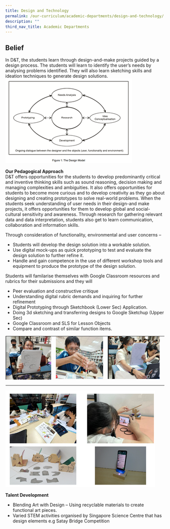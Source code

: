 ```yaml
---
title: Design and Technology
permalink: /our-curriculum/academic-departments/design-and-technology/
description: ""
third_nav_title: Academic Departments
---
```

Belief
------------------
In D&amp;T, the students learn through design-and-make projects guided by a design process. The students will learn to identify the user’s needs by analysing problems identified. They will also learn sketching skills and ideation techniques to generate design solutions.![](/images/Design_And_Technology/Department_programmes/dnt_model.png)

**Our Pedagogical Approach**<br>
D&amp;T offers opportunities for the students to develop predominantly critical and inventive thinking skills such as sound reasoning, decision making and managing complexities and ambiguities. It also offers opportunities for students to become more curious and to develop creativity as they go about designing and creating prototypes to solve real-world problems. When the students seek understanding of user needs in their design-and make projects, it offers opportunities for them to develop global and social-cultural sensitivity and awareness. Through research for gathering relevant data and data interpretation, students also get to learn communication, collaboration and information skills.

Through consideration of functionality, environmental and user concerns –
* Students will develop the design solution into a workable solution. 
* Use digital mock-ups as quick prototyping to test and evaluate the design solution to further refine it. 
* Handle and gain competence in the use of different workshop tools and equipment to produce the prototype of the design solution.

Students will familarise themselves with Google Classroom resources and rubrics for their submissions and they will 
* Peer evaluation and constructive critique
* Understanding digital rubric demands and inquiring for further refinement 
* Digital Prototyping through Sketchbook (Lower Sec) Application.
* Doing 3d sketching and transferring designs to Google Sketchup (Upper Sec)
* Google Classroom and SLS for Lesson Objects
* Compare and contrast of similar function items.


<table class="ive_eobj_center ives_tab_kosong" style="margin: auto;
    outline: 0px;
    padding: 0px;
    border-collapse: collapse;
    clear: both;
    border: 1px solid transparent;
    table-layout: fixed;">
  <tbody style="margin: 0px; outline: 0px; padding: 0px">
    <tr style="margin: 0px; outline: 0px; padding: 0px">
      <td style="margin: 0px;
          outline: 0px;
          padding: 0px 15px 15px 0px;
          vertical-align: top;">
        <img src="/images/Design_And_Technology/Department_programmes/d_n_t_1a.png" alt="Math_1.jpg" class="ive_eobj_center" style="width=">
      </td>
      <td style="margin: 0px;
          outline: 0px;
          padding: 0px 15px 15px 0px;
          vertical-align: top;">
        <img src="/images/Design_And_Technology/Department_programmes/d_n_t_1b.png" width="100%" alt="Math_2.jpg" class="ive_eobj_center" style="width=">
      </td>
      <td style="margin: 0px;
          outline: 0px;
          padding: 0px 15px 15px 0px;
          vertical-align: top;">
        <img src="/images/Design_And_Technology/Department_programmes/d_n_t_1c.png" width="100%" alt="Math_3.jpg" class="ive_eobj_center" style="width=">
      </td>
    </tr>
  </tbody>
</table>

![](/images/Design_And_Technology/Department_programmes/d_n_t_1d.png)

**Talent Development**<br>
* Blending Art with Design – Using recyclable materials to create functional art pieces.
* Varied STEM activities organised by Singapore Science Centre that has design elements e.g Satay Bridge Competition




